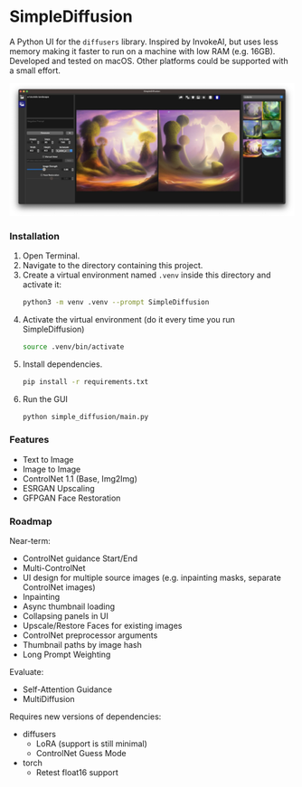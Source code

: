 # SimpleDiffusion

A Python UI for the `diffusers` library.  Inspired by InvokeAI, but uses less memory making it faster to run on a machine with low RAM (e.g. 16GB).  Developed and tested on macOS.  Other platforms could be supported with a small effort.

![Screenshot](docs/screenshot.webp)

### Installation

1. Open Terminal.
2. Navigate to the directory containing this project.
3. Create a virtual environment named `.venv` inside this directory and activate it:
    ```sh
    python3 -m venv .venv --prompt SimpleDiffusion
    ```
4. Activate the virtual environment (do it every time you run SimpleDiffusion)
    ```sh
    source .venv/bin/activate
    ```
5. Install dependencies.
    ```sh
    pip install -r requirements.txt
    ```
6. Run the GUI
    ```sh
    python simple_diffusion/main.py
    ```

### Features

- Text to Image
- Image to Image
- ControlNet 1.1 (Base, Img2Img)
- ESRGAN Upscaling
- GFPGAN Face Restoration

### Roadmap

Near-term:
- ControlNet guidance Start/End
- Multi-ControlNet
- UI design for multiple source images (e.g. inpainting masks, separate ControlNet images)
- Inpainting
- Async thumbnail loading
- Collapsing panels in UI
- Upscale/Restore Faces for existing images
- ControlNet preprocessor arguments
- Thumbnail paths by image hash 
- Long Prompt Weighting

Evaluate:
- Self-Attention Guidance
- MultiDiffusion

Requires new versions of dependencies:
- diffusers
  - LoRA (support is still minimal)
  - ControlNet Guess Mode
- torch
  - Retest float16 support
